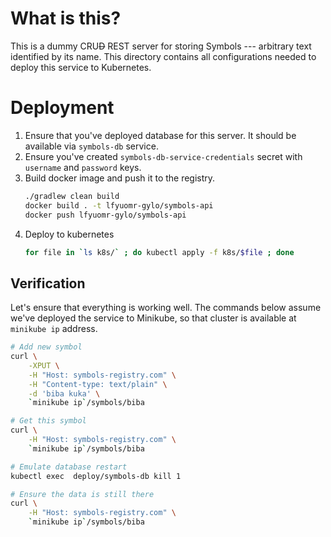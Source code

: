 # What is this?

This is a dummy CRU~~D~~ REST server for storing Symbols --- arbitrary text identified by its name.
This directory contains all configurations needed to deploy this service to Kubernetes.

# Deployment

1. Ensure that you've deployed database for this server. It should be available via ``symbols-db`` service.
1. Ensure you've created ``symbols-db-service-credentials`` secret with ``username`` and ``password`` keys.
1. Build docker image and push it to the registry.
   ```bash
   ./gradlew clean build
   docker build . -t lfyuomr-gylo/symbols-api
   docker push lfyuomr-gylo/symbols-api
   ``` 
1. Deploy to kubernetes
   ```bash
   for file in `ls k8s/` ; do kubectl apply -f k8s/$file ; done
   ```

## Verification

Let's ensure that everything is working well. The commands below assume we've deployed the service
to Minikube, so that cluster is available at ``minikube ip`` address.

```bash
# Add new symbol
curl \
    -XPUT \
    -H "Host: symbols-registry.com" \
    -H "Content-type: text/plain" \
    -d 'biba kuka' \
    `minikube ip`/symbols/biba

# Get this symbol
curl \
    -H "Host: symbols-registry.com" \
    `minikube ip`/symbols/biba

# Emulate database restart
kubectl exec  deploy/symbols-db kill 1 

# Ensure the data is still there
curl \
    -H "Host: symbols-registry.com" \
    `minikube ip`/symbols/biba

```
